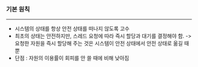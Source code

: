 ### 기본 원칙
---
- 시스템의 상태를 항상 안전 상태를 떠나지 않도록 고수
- 최초의 상태는 안전하지만, 스레드 요청에 따라 즉시 할당과 대기를 결정해야 함.
	-> 요청한 자원을 즉시 할당해 주는 것은 시스템이 안전 상태에서 안전 상태로 옮길 때뿐
- 단점 : 자원의 이용률이 회피를 안 쓸 때에 비해 낮아짐